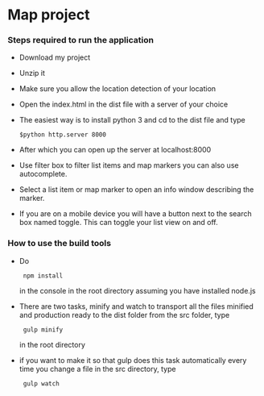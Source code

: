 # Map project

### Steps required to run the application

  - Download my project
  - Unzip it
  - Make sure you allow the location detection of your location
  - Open the index.html in the dist file with a server of your choice 
  - The easiest way is to install python 3 and cd to the dist file and type
 
        $python http.server 8000
  - After which you can open up the server at localhost:8000
  - Use filter box to filter list items and map markers you can also use autocomplete.
  - Select a list item or map marker to open an info window describing the marker.
  - If you are on a mobile device you will have a button next to the search box named toggle. This can toggle your list view on and off.

### How to use the build tools
 - Do 
 
        npm install 
        
    in the console in the root directory assuming you have installed node.js

 - There are two tasks, minify and watch to transport all the files minified and production ready to the dist folder from the src folder, type
 
        gulp minify

    in the root directory
 - if you want to make it so that gulp does this task automatically every time you change a file in the src directory, type
 
        gulp watch